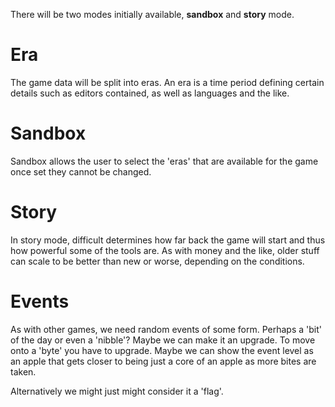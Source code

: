 There will be two modes initially available, **sandbox** and **story** mode.

Era
===

The game data will be split into eras. An era is a time period defining
certain details such as editors contained, as well as languages and the like.

Sandbox
=======

Sandbox allows the user to select the 'eras' that are available for the game
once set they cannot be changed.

Story
=====

In story mode, difficult determines how far back the game will start and thus
how powerful some of the tools are. As with money and the like, older stuff
can scale to be better than new or worse, depending on the conditions.

Events
======

As with other games, we need random events of some form. Perhaps a 'bit' of
the day or even a 'nibble'? Maybe we can make it an upgrade. To move onto
a 'byte' you have to upgrade. Maybe we can show the event level as an apple
that gets closer to being just a core of an apple as more bites are taken.

Alternatively we might just might consider it a 'flag'.
